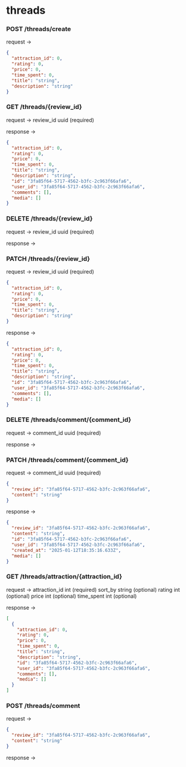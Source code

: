 # threads

### POST /threads/create
request -> 
```JSON
{
  "attraction_id": 0,
  "rating": 0,
  "price": 0,
  "time_spent": 0,
  "title": "string",
  "description": "string"
}
```

### GET /threads/{review_id}

request ->
review_id uuid (required)

response ->
```JSON
{
  "attraction_id": 0,
  "rating": 0,
  "price": 0,
  "time_spent": 0,
  "title": "string",
  "description": "string",
  "id": "3fa85f64-5717-4562-b3fc-2c963f66afa6",
  "user_id": "3fa85f64-5717-4562-b3fc-2c963f66afa6",
  "comments": [],
  "media": []
}
```

### DELETE /threads/{review_id}

request ->
review_id uuid (required)

response ->

### PATCH /threads/{review_id}

request ->
review_id uuid (required)
```JSON
{
  "attraction_id": 0,
  "rating": 0,
  "price": 0,
  "time_spent": 0,
  "title": "string",
  "description": "string"
}
```

response ->
```JSON
{
  "attraction_id": 0,
  "rating": 0,
  "price": 0,
  "time_spent": 0,
  "title": "string",
  "description": "string",
  "id": "3fa85f64-5717-4562-b3fc-2c963f66afa6",
  "user_id": "3fa85f64-5717-4562-b3fc-2c963f66afa6",
  "comments": [],
  "media": []
}
```

### DELETE /threads/comment/{comment_id}

request ->
comment_id uuid (required)

response ->

### PATCH /threads/comment/{comment_id}

request ->
comment_id uuid (required)
```JSON
{
  "review_id": "3fa85f64-5717-4562-b3fc-2c963f66afa6",
  "content": "string"
}
```

response ->
```JSON
{
  "review_id": "3fa85f64-5717-4562-b3fc-2c963f66afa6",
  "content": "string",
  "id": "3fa85f64-5717-4562-b3fc-2c963f66afa6",
  "user_id": "3fa85f64-5717-4562-b3fc-2c963f66afa6",
  "created_at": "2025-01-12T18:35:16.633Z",
  "media": []
}
```

### GET /threads/attraction/{attraction_id}

request ->
attraction_id int (required)
sort_by string (optional)
rating int (optional)
price int (optional)
time_spent int (optional)

response ->
```JSON
[
  {
    "attraction_id": 0,
    "rating": 0,
    "price": 0,
    "time_spent": 0,
    "title": "string",
    "description": "string",
    "id": "3fa85f64-5717-4562-b3fc-2c963f66afa6",
    "user_id": "3fa85f64-5717-4562-b3fc-2c963f66afa6",
    "comments": [],
    "media": []
  }
]
```

### POST /threads/comment

request ->
```JSON
{
  "review_id": "3fa85f64-5717-4562-b3fc-2c963f66afa6",
  "content": "string"
}
```

response ->
